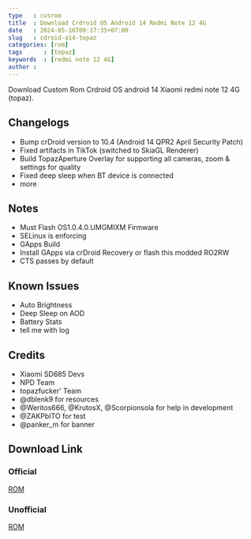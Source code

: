 ```yaml
---
type   : cusrom
title  : Download Crdroid OS Android 14 Redmi Note 12 4G
date   : 2024-05-16T09:17:35+07:00
slug   : cdroid-a14-topaz
categories: [rom]
tags      : [topaz]
keywords  : [redmi note 12 4G]
author : 
---
```


Download Custom Rom Crdroid OS android 14 Xiaomi redmi note 12 4G (topaz).


## Changelogs
- Bump crDroid version to 10.4 (Android 14 QPR2 April Security Patch) 
- Fixed artifacts in TikTok (switched to SkiaGL Renderer)
- Build TopazAperture Overlay for supporting all cameras, zoom & settings for quality
- Fixed deep sleep when BT device is connected
- more

## Notes
- Must Flash OS1.0.4.0.UMGMIXM Firmware
- SELinux is enforcing
- GApps Build
- Install GApps via crDroid Recovery or flash this modded RO2RW
- CTS passes by default

## Known Issues
- Auto Brightness
- Deep Sleep on AOD
- Battery Stats
- tell me with log

## Credits
- Xiaomi SD685 Devs
- NPD Team
- topazfucker' Team
- @dblenk9 for resources
- @Weritos666, @KrutosX, @Scorpionsola for help in development
- @ZAKPbITO for test
- @panker_m for banner


## Download Link
### Official
[ROM](https://sourceforge.net/projects/crdroid/files/topaz/10.x/)

### Unofficial
[ROM](https://drive.google.com/file/d/19yw2J3MuTDRdju3cdmwfsqrABCLlYBNY/view?usp=sharing)
